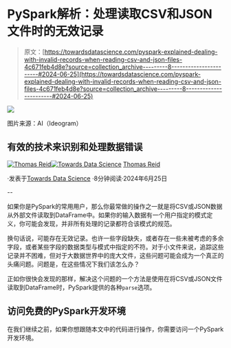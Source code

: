 # PySpark解析：处理读取CSV和JSON文件时的无效记录

> 原文：[https://towardsdatascience.com/pyspark-explained-dealing-with-invalid-records-when-reading-csv-and-json-files-4c671feb4d8e?source=collection_archive---------8-----------------------#2024-06-25](https://towardsdatascience.com/pyspark-explained-dealing-with-invalid-records-when-reading-csv-and-json-files-4c671feb4d8e?source=collection_archive---------8-----------------------#2024-06-25)

![](../Images/773bc225167a3d85a50cc3f7756207c5.png)

图片来源：AI（Ideogram）

## 有效的技术来识别和处理数据错误

[](https://medium.com/@thomas_reid?source=post_page---byline--4c671feb4d8e--------------------------------)[![Thomas Reid](../Images/c1b4e5f577272633ba07e5dbfd21c02d.png)](https://medium.com/@thomas_reid?source=post_page---byline--4c671feb4d8e--------------------------------)[](https://towardsdatascience.com/?source=post_page---byline--4c671feb4d8e--------------------------------)[![Towards Data Science](../Images/a6ff2676ffcc0c7aad8aaf1d79379785.png)](https://towardsdatascience.com/?source=post_page---byline--4c671feb4d8e--------------------------------) [Thomas Reid](https://medium.com/@thomas_reid?source=post_page---byline--4c671feb4d8e--------------------------------)

·发表于[Towards Data Science](https://towardsdatascience.com/?source=post_page---byline--4c671feb4d8e--------------------------------) ·8分钟阅读·2024年6月25日

--

如果你是PySpark的常用用户，那么你最常做的操作之一就是将CSV或JSON数据从外部文件读取到DataFrame中。如果你的输入数据有一个用户指定的模式定义，你可能会发现，并非所有处理的记录都符合该模式的规范。

换句话说，可能存在无效记录。也许一些字段缺失，或者存在一些未被考虑的多余字段，或者某些字段的数据类型与模式中指定的不符。对于小文件来说，追踪这些记录并不困难，但对于大数据世界中的庞大文件，这些问题可能会成为一个真正的头痛问题。问题是，在这些情况下我们该怎么办？

正如你很快会发现的那样，解决这个问题的一个方法是使用在将CSV或JSON文件读取到DataFrame时，PySpark提供的各种`parse`选项。

## 访问免费的PySpark开发环境

在我们继续之前，如果你想跟随本文中的代码进行操作，你需要访问一个PySpark开发环境。
